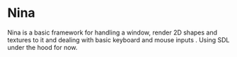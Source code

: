 # Nina
Nina is a basic framework for handling a window, render 2D shapes and textures to it and dealing with basic keyboard and mouse inputs . Using SDL under the hood for now.

